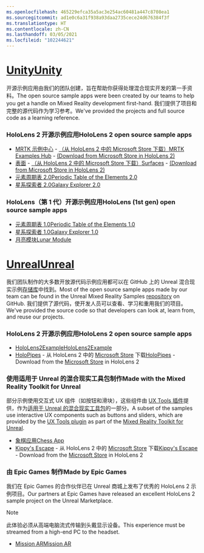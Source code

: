 ```yaml
---
ms.openlocfilehash: 465229efca35a5ac3e254ac60481a447c8708ea1
ms.sourcegitcommit: ad1e0c6a31f938a93daa2735cece24d676384f3f
ms.translationtype: HT
ms.contentlocale: zh-CN
ms.lasthandoff: 03/05/2021
ms.locfileid: "102244621"
---
```

# <a name="unity"></a>[<span data-ttu-id="235ab-101">Unity</span><span class="sxs-lookup"><span data-stu-id="235ab-101">Unity</span></span>](#tab/unity)

<span data-ttu-id="235ab-102">开源示例应用由我们的团队创建，旨在帮助你获得处理混合现实开发的第一手资料。</span><span class="sxs-lookup"><span data-stu-id="235ab-102">The open source sample apps were been created by our teams to help you get a handle on Mixed Reality development first-hand.</span></span> <span data-ttu-id="235ab-103">我们提供了项目和完整的源代码作为学习参考。</span><span class="sxs-lookup"><span data-stu-id="235ab-103">We've provided the projects and full source code as a learning reference.</span></span>

### <a name="hololens-2-open-source-sample-apps"></a><span data-ttu-id="235ab-104">HoloLens 2 开源示例应用</span><span class="sxs-lookup"><span data-stu-id="235ab-104">HoloLens 2 open source sample apps</span></span>

* <span data-ttu-id="235ab-105">[MRTK 示例中心](https://microsoft.github.io/MixedRealityToolkit-Unity/Documentation/README_ExampleHub.html) - [（从 HoloLens 2 中的 Microsoft Store 下载）](https://www.microsoft.com/p/mrtk-examples-hub/9mv8c39l2sj4)</span><span class="sxs-lookup"><span data-stu-id="235ab-105">[MRTK Examples Hub](https://microsoft.github.io/MixedRealityToolkit-Unity/Documentation/README_ExampleHub.html) - [(Download from Microsoft Store in HoloLens 2)](https://www.microsoft.com/p/mrtk-examples-hub/9mv8c39l2sj4)</span></span>
* <span data-ttu-id="235ab-106">[表面](../unity/sampleapp-surfaces.md) - [（从 HoloLens 2 中的 Microsoft Store 下载）](https://www.microsoft.com/p/surfaces/9nvkpv3sk3x0)</span><span class="sxs-lookup"><span data-stu-id="235ab-106">[Surfaces](../unity/sampleapp-surfaces.md) - [(Download from Microsoft Store in HoloLens 2)](https://www.microsoft.com/p/surfaces/9nvkpv3sk3x0)</span></span>
* [<span data-ttu-id="235ab-107">元素周期表 2.0</span><span class="sxs-lookup"><span data-stu-id="235ab-107">Periodic Table of the Elements 2.0</span></span>](https://medium.com/@dongyoonpark/bringing-the-periodic-table-of-the-elements-app-to-hololens-2-with-mrtk-v2-a6e3d8362158)
* [<span data-ttu-id="235ab-108">星系探索者 2.0</span><span class="sxs-lookup"><span data-stu-id="235ab-108">Galaxy Explorer 2.0</span></span>](../unity/galaxy-explorer-update.md)

### <a name="hololens-1st-gen-open-source-sample-apps"></a><span data-ttu-id="235ab-109">HoloLens（第 1 代）开源示例应用</span><span class="sxs-lookup"><span data-stu-id="235ab-109">HoloLens (1st gen) open source sample apps</span></span>

* [<span data-ttu-id="235ab-110">元素周期表 1.0</span><span class="sxs-lookup"><span data-stu-id="235ab-110">Periodic Table of the Elements 1.0</span></span>](../unity/periodic-table-of-the-elements.md)
* [<span data-ttu-id="235ab-111">星系探索者 1.0</span><span class="sxs-lookup"><span data-stu-id="235ab-111">Galaxy Explorer 1.0</span></span>](../unity/galaxy-explorer.md)
* [<span data-ttu-id="235ab-112">月亮模块</span><span class="sxs-lookup"><span data-stu-id="235ab-112">Lunar Module</span></span>](../unity/lunar-module.md)

# <a name="unreal"></a>[<span data-ttu-id="235ab-113">Unreal</span><span class="sxs-lookup"><span data-stu-id="235ab-113">Unreal</span></span>](#tab/unreal)

<span data-ttu-id="235ab-114">我们团队制作的大多数开放源代码示例应用都可以在 GitHub 上的 Unreal 混合现实示例[存储库](https://github.com/microsoft/MixedReality-Unreal-Samples)中找到。</span><span class="sxs-lookup"><span data-stu-id="235ab-114">Most of the open source sample apps made by our team can be found in the Unreal Mixed Reality Samples [repository](https://github.com/microsoft/MixedReality-Unreal-Samples) on GitHub.</span></span> <span data-ttu-id="235ab-115">我们提供了源代码，使开发人员可以查看、学习和重用我们的项目。</span><span class="sxs-lookup"><span data-stu-id="235ab-115">We've provided the source code so that developers can look at, learn from, and reuse our projects.</span></span>

### <a name="hololens-2-open-source-sample-apps"></a><span data-ttu-id="235ab-116">HoloLens 2 开源示例应用</span><span class="sxs-lookup"><span data-stu-id="235ab-116">HoloLens 2 open source sample apps</span></span>

* [<span data-ttu-id="235ab-117">HoloLens2Example</span><span class="sxs-lookup"><span data-stu-id="235ab-117">HoloLens2Example</span></span>](https://github.com/microsoft/MixedReality-Unreal-Samples/tree/master/HoloLens2Example)
* <span data-ttu-id="235ab-118">[HoloPipes](https://github.com/microsoft/MixedReality-Unreal-HoloPipes) - 从 HoloLens 2 中的 [Microsoft Store](https://www.microsoft.com/p/holopipes/9mszb3nnrxn9) 下载</span><span class="sxs-lookup"><span data-stu-id="235ab-118">[HoloPipes](https://github.com/microsoft/MixedReality-Unreal-HoloPipes) - Download from the [Microsoft Store](https://www.microsoft.com/p/holopipes/9mszb3nnrxn9) in HoloLens 2</span></span>

### <a name="made-with-the-mixed-reality-toolkit-for-unreal"></a><span data-ttu-id="235ab-119">使用适用于 Unreal 的混合现实工具包制作</span><span class="sxs-lookup"><span data-stu-id="235ab-119">Made with the Mixed Reality Toolkit for Unreal</span></span>

<span data-ttu-id="235ab-120">部分示例使用交互式 UX 组件（如按钮和滑块），这些组件由 [UX Tools 插件](https://aka.ms/uxt-unreal)提供，作为[适用于 Unreal 的混合现实工具包](https://aka.ms/mrtk-unreal)的一部分。</span><span class="sxs-lookup"><span data-stu-id="235ab-120">A subset of the samples use interactive UX components such as buttons and sliders, which are provided by the [UX Tools plugin](https://aka.ms/uxt-unreal) as part of the [Mixed Reality Toolkit for Unreal](https://aka.ms/mrtk-unreal).</span></span>

* [<span data-ttu-id="235ab-121">象棋应用</span><span class="sxs-lookup"><span data-stu-id="235ab-121">Chess App</span></span>](https://github.com/microsoft/MixedReality-Unreal-Samples/tree/master/ChessApp)
* <span data-ttu-id="235ab-122">[Kippy's Escape](../unreal/unreal-kippys-escape.md) - 从 HoloLens 2 中的 [Microsoft Store](https://www.microsoft.com/p/kippys-escape/9nbd7gl86vkd) 下载</span><span class="sxs-lookup"><span data-stu-id="235ab-122">[Kippy's Escape](../unreal/unreal-kippys-escape.md) - Download from the [Microsoft Store](https://www.microsoft.com/p/kippys-escape/9nbd7gl86vkd) in HoloLens 2</span></span>

### <a name="made-by-epic-games"></a><span data-ttu-id="235ab-123">由 Epic Games 制作</span><span class="sxs-lookup"><span data-stu-id="235ab-123">Made by Epic Games</span></span>

<span data-ttu-id="235ab-124">我们在 Epic Games 的合作伙伴已在 Unreal 商城上发布了优秀的 HoloLens 2 示例项目。</span><span class="sxs-lookup"><span data-stu-id="235ab-124">Our partners at Epic Games have released an excellent HoloLens 2 sample project on the Unreal Marketplace.</span></span>

> [!NOTE]
> <span data-ttu-id="235ab-125">此体验必须从高端电脑流式传输到头戴显示设备。</span><span class="sxs-lookup"><span data-stu-id="235ab-125">This experience must be streamed from a high-end PC to the headset.</span></span>

* [<span data-ttu-id="235ab-126">Mission AR</span><span class="sxs-lookup"><span data-stu-id="235ab-126">Mission AR</span></span>](https://docs.unrealengine.com/Resources/Showcases/MissionAR/index.html)

